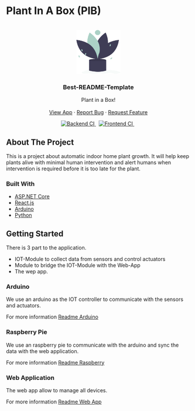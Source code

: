 # Plant In A Box (PIB)

<br />
<div align="center">
  <a href="https://github.com/PrincessMadMath/plant-in-a-box">
    <img src="docs/images/logo.png" alt="Logo" width="120" height="120">
  </a>

  <h3 align="center">Best-README-Template</h3>

  <p align="center">
    Plant in a Box!
    <br />
    <br />
    <a href="https://polite-field-0bd85cd10.azurestaticapps.net/overview">View App</a>
    ·
    <a href="https://github.com/PrincessMadMath/plant-in-a-box/issues">Report Bug</a>
    ·
    <a href="https://github.com/PrincessMadMath/plant-in-a-box/issues">Request Feature</a>
  </p>
</div>

<p align="center">
  <a href="https://github.com/PrincessMadMath/plant-in-a-box/actions/workflows/backend-ci.yml">
    <img src="https://github.com/PrincessMadMath/plant-in-a-box/actions/workflows/backend-ci.yml/badge.svg" alt="Backend CI" />
  </a>&nbsp;
  <a href="https://github.com/PrincessMadMath/plant-in-a-box/actions/workflows/frontend-ci.yml">
    <img src="https://github.com/PrincessMadMath/plant-in-a-box/actions/workflows/frontend-ci.yml/badge.svg" alt="Frontend CI" />
  </a>&nbsp;
</p>

## About The Project

This is a project about automatic indoor home plant growth. It will help keep plants alive with minimal human intervention and alert humans when intervention is required before it is too late for the plant.

### Built With

-   [ASP.NET Core](https://docs.microsoft.com/en-us/aspnet/core/?view=aspnetcore-5.0)
-   [React.js](https://reactjs.org/)
-   [Arduino](https://www.arduino.cc/)
-   [Python](https://www.python.org/)

## Getting Started

There is 3 part to the application.

-   IOT-Module to collect data from sensors and control actuators
-   Module to bridge the IOT-Module with the Web-App
-   The wep app.

### Arduino

We use an arduino as the IOT controller to communicate with the sensors and actuators.

For more information [Readme Arduino](iot/arduino/README.md)

### Raspberry Pie

We use an raspberry pie to communicate with the arduino and sync the data with the web application.

For more information [Readme Raspberry](iot/raspberry/README.md)

### Web Application

The web app allow to manage all devices.

For more information [Readme Web App](frontend/README.md)
